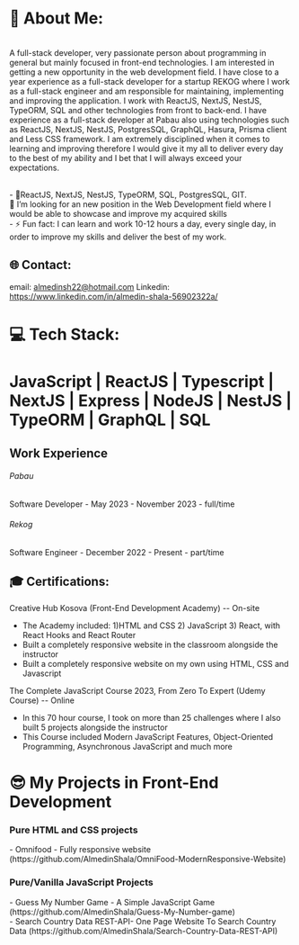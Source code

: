# 💫 About Me:
<br>A full-stack developer, very passionate person about programming in general but mainly focused in front-end technologies. I am interested in getting a new opportunity in the web development field.
I have close to a year experience as a full-stack developer for a startup REKOG where I work as a full-stack engineer and am responsible for maintaining, implementing and improving the application. I work with ReactJS, NextJS, NestJS, TypeORM, SQL and other technologies from front to back-end.
I have experience as a full-stack developer at Pabau also using technologies such as ReactJS, NextJS, NestJS, PostgresSQL, GraphQL, Hasura, Prisma client and Less CSS framework.
I am extremely disciplined when it comes to learning and improving therefore I would give it my all to deliver every day to the best of my ability and I bet that I will always exceed your expectations.<br>

<br>- 🔭ReactJS, NextJS, NestJS, TypeORM, SQL, PostgresSQL, GIT.<br> 🏢 I’m looking for an new position in the Web Development field where I would be able to showcase and improve my acquired skills<br>- ⚡ Fun fact: I can learn and work 10-12 hours a day, every single day, in order to improve my skills and deliver the best of my work.


## 🌐 Contact:
email: almedinsh22@hotmail.com
Linkedin: https://www.linkedin.com/in/almedin-shala-56902322a/

# 💻 Tech Stack:
<h1>JavaScript | ReactJS | Typescript | NextJS | Express | NodeJS | NestJS | TypeORM | GraphQL | SQL </h1>

<h2>Work Experience</h2>
<h6>Pabau</h6>
Software Developer
 - May 2023 - November 2023 - full/time
<h6>Rekog</h6>
Software Engineer
- December 2022 - Present - part/time


 
<h2>🎓 Certifications:</h2>

 Creative Hub Kosova (Front-End Development Academy) -- On-site 
 - The Academy included: 1)HTML and CSS 2) JavaScript 3) React, with React Hooks and React Router
 - Built a completely responsive website in the classroom alongside the instructor
 - Built a completely responsive website on my own using HTML, CSS and Javascript 



 The Complete JavaScript Course 2023, From Zero To Expert (Udemy Course)  -- Online
 - In this 70 hour course, I took on more than 25 challenges where I also built 5 projects alongside the instructor
 - This Course included Modern JavaScript Features, Object-Oriented Programming, Asynchronous JavaScript and much more


# 😎 My Projects in Front-End Development
 <h3> Pure HTML and CSS projects </h3> 
     - Omnifood - Fully responsive website (https://github.com/AlmedinShala/OmniFood-ModernResponsive-Website) <br>
    
 <h3> Pure/Vanilla JavaScript Projects</h3>
    - Guess My Number Game - A Simple JavaScript Game (https://github.com/AlmedinShala/Guess-My-Number-game) <br>
    - Search Country Data REST-API- One Page Website To Search Country Data (https://github.com/AlmedinShala/Search-Country-Data-REST-API)






 


